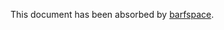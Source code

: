 This document has been absorbed by [barfspace](https://github.com/stuartpb/barfspace/blob/master/content/b88b515a-f237-4ee3-be29-ec06385544a6.md).
